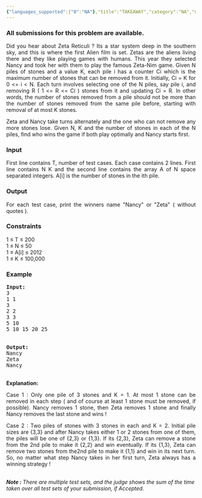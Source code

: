 ```yaml
---
{"languages_supported":{"0":"NA"},"title":"TAKEAWAY","category":"NA","old_version":true,"problem_code":"TAKEAWAY","tags":{"0":"NA"},"layout":"problem"}
---
```


<h3> All submissions for this problem are available. </h3><p align="justify">Did you hear about Zeta Reticuli ? Its a star system deep in the southern sky, and this is where the first Alien film is set. Zetas are the aliens living there and they like playing games with humans. This year they selected Nancy and took her with them to play the famous Zeta-Nim game. Given N piles of stones and a value K, each pile i has a counter Ci which is the maximum number of stones that can be removed from it. Initially, Ci = K for 0 &lt;= i &lt; N. Each turn involves selecting one of the N piles, say pile i, and removing R ( 1 &lt;= R &lt;= Ci ) stones from it and updating Ci = R. In other words, the number of stones removed from a pile should not be more than the number of stones removed from the same pile before, starting with removal of at most K stones.
</p><p align="justify">Zeta and Nancy take turns alternately and the one who can not remove any more stones lose. Given N, K and the number of stones in each of the N piles, find who wins the game if both play optimally and Nancy starts first.

<h3>Input</h3>
</p><p align="justify">First line contains T, number of test cases. Each case contains 2 lines. First line contains N K and the second line contains the array A of N space separated integers. A[i] is the number of stones in the ith pile.

<h3>Output</h3>
</p><p align="justify">For each test case, print the winners name "Nancy" or "Zeta" ( without quotes ).

<h3>Constraints</h3>
</p><p align="justify">
1 ≤ T ≤ 200<br />
1 ≤ N ≤ 50<br />
1 ≤ A[i] ≤ 2012<br />
1 ≤ K ≤ 100,000<br />

<h3>Example</h3>

<pre>
<b>Input:</b>
3
1 1
3
2 2
3 3
5 10
5 10 15 20 25


<b>Output:</b>
Nancy
Zeta
Nancy
</pre>
<br />
<b>Explanation:</b><br />
</p><p align="justify">
Case 1 : Only one pile of 3 stones and K = 1. At most 1 stone can be removed in each step ( and of course at least 1 stone must be removed, if possible). Nancy removes 1 stone, then Zeta removes 1 stone and finally Nancy removes the last stone and wins !<br />
</p><p align="justify">
Case 2 : Two piles of stones with 3 stones in each and K = 2. Initial pile sizes are {3,3} and after Nancy takes either 1 or 2 stones from one of them, the piles will be one of {2,3} or {1,3}. If its {2,3}, Zeta can remove a stone from the 2nd pile to make it {2,2} and win eventually. If its {1,3}, Zeta can remove two stones from the2nd pile to make it {1,1} and win in its next turn. So, no matter what step Nancy takes in her first turn, Zeta always has a winning strategy !<br /><br />

<i><b>Note : </b>There are multiple test sets, and the judge shows the sum of the time taken over all test sets of your submission, if Accepted.</i></p>    